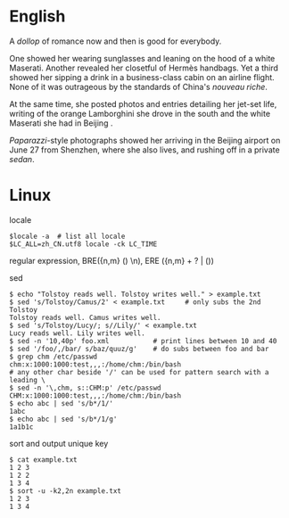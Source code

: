 English
====
A *dollop* of romance now and then is good for everybody.

One showed her wearing sunglasses and leaning on the hood of a white Maserati.
Another revealed her closetful of Hermès handbags. Yet a third showed her
sipping a drink in a business-class cabin on an airline flight. None of it was
outrageous by the standards of China's *nouveau riche*. 

At the same time, she posted photos and entries detailing her jet-set life,
   writing of the orange Lamborghini she drove in the south and the white
   Maserati she had in Beijing . 

*Paparazzi*-style photographs showed her arriving in the Beijing airport on June
27 from Shenzhen, where she also lives, and rushing off in a private *sedan*. 

Linux
====
locale 

    $locale -a  # list all locale
    $LC_ALL=zh_CN.utf8 locale -ck LC_TIME

regular expression, BRE(\{n,m\} \(\) \n), ERE ({n,m} + ? | ())

sed

    $ echo "Tolstoy reads well. Tolstoy writes well." > example.txt
    $ sed 's/Tolstoy/Camus/2' < example.txt     # only subs the 2nd Tolstoy
    Tolstoy reads well. Camus writes well.
    $ sed 's/Tolstoy/Lucy/; s//Lily/' < example.txt 
    Lucy reads well. Lily writes well.
    $ sed -n '10,40p' foo.xml           # print lines between 10 and 40
    $ sed '/foo/,/bar/ s/baz/quuz/g'    # do subs between foo and bar 
    $ grep chm /etc/passwd
    chm:x:1000:1000:test,,,:/home/chm:/bin/bash
    # any other char beside '/' can be used for pattern search with a leading \
    $ sed -n '\,chm, s::CHM:p' /etc/passwd      
    CHM:x:1000:1000:test,,,:/home/chm:/bin/bash
    $ echo abc | sed 's/b*/1/'
    1abc
    $ echo abc | sed 's/b*/1/g'
    1a1b1c


sort and output unique key

    $ cat example.txt
    1 2 3
    1 2 2
    1 3 4
    $ sort -u -k2,2n example.txt 
    1 2 3
    1 3 4

